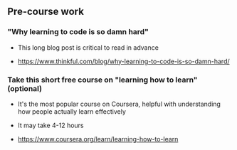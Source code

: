 ## Pre-course work


### "Why learning to code is so damn hard"

- This long blog post is critical to read in advance

- https://www.thinkful.com/blog/why-learning-to-code-is-so-damn-hard/


### Take this short free course on "learning how to learn" (optional)

- It's the most popular course on Coursera, helpful with understanding how people actually learn effectively

- It may take 4-12 hours

- https://www.coursera.org/learn/learning-how-to-learn 
